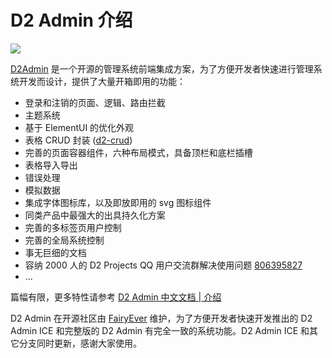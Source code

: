 # D2 Admin 介绍

![](http://fairyever.qiniudn.com/20180821142809.png)

[D2Admin](https://github.com/d2-projects/d2-admin) 是一个开源的管理系统前端集成方案，为了方便开发者快速进行管理系统开发而设计，提供了大量开箱即用的功能：

* 登录和注销的页面、逻辑、路由拦截
* 主题系统
* 基于 ElementUI 的优化外观
* 表格 CRUD 封装 ([d2-crud](https://github.com/d2-projects/d2-crud))
* 完善的页面容器组件，六种布局模式，具备顶栏和底栏插槽
* 表格导入导出
* 错误处理
* 模拟数据
* 集成字体图标库，以及即放即用的 svg 图标组件
* 同类产品中最强大的出具持久化方案
* 完善的多标签页用户控制
* 完善的全局系统控制
* 事无巨细的文档
* 容纳 2000 人的 D2 Projects QQ 用户交流群解决使用问题 <a target="_blank" href="//shang.qq.com/wpa/qunwpa?idkey=6fd5a3ac1210fb60711d51068ec899a60a68de1b4185b44a20168d0beb33ff05">806395827</a>
* ...

篇幅有限，更多特性请参考 [D2 Admin 中文文档 | 介绍](http://app.d3collection.cn/d2-admin-doc/lastest/zh/learn-guide/)

D2 Admin 在开源社区由 [FairyEver](https://github.com/FairyEver) 维护，为了方便开发者快速开发推出的 D2 Admin ICE 和完整版的 D2 Admin 有完全一致的系统功能。D2 Admin ICE 和其它分支同时更新，感谢大家使用。